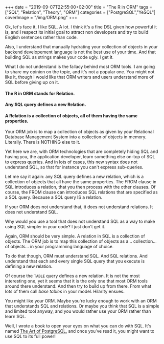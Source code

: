 +++
date = "2019-09-07T22:55:00+02:00"
title = "The R in ORM"
tags = ["SQL", "Relation", "Theory", "ORM"]
categories = ["PostgreSQL","YeSQL"]
coverImage = "/img/ORM.png"
+++

Ok, let's face it, I like SQL. A lot. I think it's a fine DSL given how
powerful it is, and I respect its initial goal to attract non developers and
try to build English sentences rather than code.

Also, I understand that manually hydrating your collection of objects in
your backend developement language is not the best use of your time. And
that building SQL as strings makes your code ugly. I get it.

What I do not understand is the fallacy behind most ORM tools. I am going to
share my opinion on the topic, and it's not a popular one. You might not
like it, though I would like that ORM writers and users understand more of
SQL before giving up on it.

#### The R in ORM stands for Relation.

#### Any SQL query defines a new Relation.

#### A Relation is a collection of objects, all of them having the same properties.

Your ORM job is to map a collection of objects as given by your Relational
Database Management System into a collection of objects in memory.
Literally. There is NOTHING else to it.

Yet here we are, with ORM technologies that are completely hiding SQL and
having you, the application developer, learn something else on-top of SQL to
express queries. And in lots of cases, this new syntax does not understand
SQL, so that for instance you can't express sub-queries.

Let me say it again: any SQL query defines a new relation, which is a
collection of objects that all have the same properties. The FROM clause in
SQL introduces a relation, that you then process with the other clauses. Of
course, the FROM clause can introduces SQL relations that are specified as a
SQL query. Because a SQL query IS a relation.

If your ORM does not understand that, it does not understand relations. It
does not understand SQL.

Why would you use a tool that does not understand SQL as a way to make using
SQL simpler in your code? I just don't get it.

Again, ORM should be very simple. A relation in SQL is a collection of
objects. The ORM job is to map this collection of objects as a...
collection... of objects... in your programming language of choice.

To do that though, ORM must understand SQL. And SQL relations. And
understand that each and every single SQL query that you execute is defining
a new relation.

Of course the `TABLE` query defines a new relation. It is not the most
interesting one, yet it seems that it is the only one that most ORM tools
around there understand. And then try to build up from there. From what lots
of them call *base tables* in your model. Hilarity ensues.

You might like your ORM. Maybe you're lucky enough to work with an ORM that
understands SQL and relations. Or maybe you think that SQL is a simple and
limited tool anyway, and you would rather use your ORM rather than learn
SQL.

Well, I wrote a book to open your eyes on what you can do with SQL. It's
named [The Art of PostgreSQL](https://theartofpostgresql.com), and once
you've read it, you might want to use SQL to its full power!


